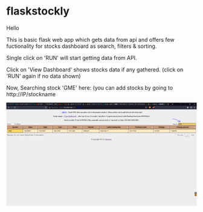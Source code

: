 # flaskstockly

Hello

This is basic flask web app which gets data from api and offers few fuctionality for stocks dashboard as search, filters & sorting.

Single click on 'RUN' will start getting data from API. 

Click on 'View Dashboard' shows stocks data if any gathered. (click on 'RUN' again if no data shown) 



Now, Searching stock 'GME' here: (you can add stocks by going to http://IP/stockname

![alt text](https://github.com/Imsach/flaskstockly/blob/066e05268c6dd5ffa6416982414f845cde01a96d/screenshots/search.PNG)


